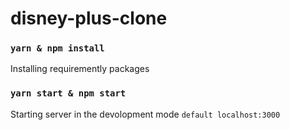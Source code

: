 # disney-plus-clone

### `yarn & npm install`
  Installing requiremently packages 

### `yarn start & npm start`
Starting server in the devolopment mode `default localhost:3000`
